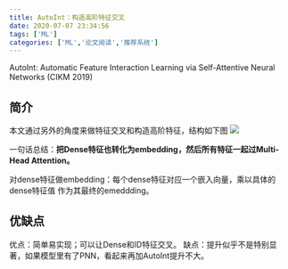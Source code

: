 ```yaml
---
title: AutoInt：构造高阶特征交叉
date: 2020-07-07 23:34:56
tags: ['ML']
categories: ['ML','论文阅读','推荐系统']
---
```


AutoInt: Automatic Feature Interaction Learning via Self-Attentive Neural Networks (CIKM 2019)

<!--more-->

## 简介

本文通过另外的角度来做特征交叉和构造高阶特征，结构如下图
![](15941030467753.jpg)


一句话总结：**把Dense特征也转化为embedding，然后所有特征一起过Multi-Head Attention。**

对dense特征做embedding：每个dense特征对应一个嵌入向量，乘以具体的dense特征值 作为其最终的emeddding。

## 优缺点
优点：简单易实现；可以让Dense和ID特征交叉。
缺点：提升似乎不是特别显著，如果模型里有了PNN，看起来再加AutoInt提升不大。